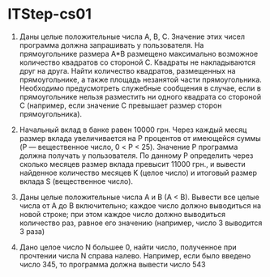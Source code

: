 # ITStep-cs01

1. Даны целые положительные числа A, B, C. Значение
этих чисел программа должна запрашивать у пользователя. На прямоугольнике размера A*B размещено
максимально возможное количество квадратов со
стороной C. Квадраты не накладываются друг на
друга. Найти количество квадратов, размещенных на
прямоугольнике, а также площадь незанятой части
прямоугольника.
Необходимо предусмотреть служебные сообщения
в случае, если в прямоугольнике нельзя разместить ни
одного квадрата со стороной С (например, если значение С превышает размер сторон прямоугольника).

2. Начальный вклад в банке равен 10000 грн. Через
каждый месяц размер вклада увеличивается на P
процентов от имеющейся суммы (P — вещественное
число, 0 < P < 25). Значение Р программа должна получать у пользователя. По данному P определить через
сколько месяцев размер вклада превысит 11000 грн.,
и вывести найденное количество месяцев K (целое
число) и итоговый размер вклада S (вещественное
число).

3. Даны целые положительные числа A и B (A < B). Вывести все целые числа от A до B включительно; каждое
число должно выводиться на новой строке; при этом
каждое число должно выводиться количество раз,
равное его значению (например, число 3 выводится 3 раза)

4. Дано целое число N большее 0, найти число, полученное при прочтении числа N справа налево. Например,
если было введено число 345, то программа должна
вывести число 543
